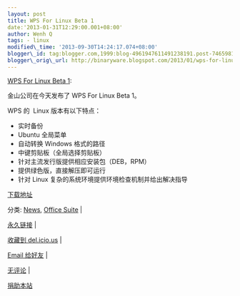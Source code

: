```yaml
--- 
layout: post 
title: WPS For Linux Beta 1 
date:'2013-01-31T12:29:00.001+08:00' 
author: Wenh Q
tags: - linux
modified\_time: '2013-09-30T14:24:17.074+08:00' 
blogger\_id: tag:blogger.com,1999:blog-4961947611491238191.post-7465981305229442558
blogger\_orig\_url: http://binaryware.blogspot.com/2013/01/wps-for-linux-beta-1.html
---
```

[WPS For Linux Beta
1](http://linuxtoy.org/archives/wps-for-linux-beta-1.html):

金山公司在今天发布了 WPS For Linux Beta 1。



WPS 的  Linux 版本有以下特点：




-   实时备份
-   Ubuntu 全局菜单
-   自动转换 Windows 格式的路径
-   中键剪贴板（全局选择剪贴板）
-   针对主流发行版提供相应安装包（DEB，RPM）
-   提供绿色版，直接解压即可运行
-   针对 Linux 复杂的系统环境提供环境检查机制并给出解决指导

[下载地址](http://community.wps.cn/download/)

分类:
[News](http://linuxtoy.org/category/news "View all posts in News"),
[Office
Suite](http://linuxtoy.org/category/apps/office-suite "View all posts in Office Suite")
|

[永久链接](http://linuxtoy.org/archives/wps-for-linux-beta-1.html) |

[收藏到
del.icio.us](http://delicious.com/save?url=http://linuxtoy.org/archives/wps-for-linux-beta-1.html&title=WPS%20For%20Linux%20Beta%201)
|

[Email
给好友](mailto:?Subject=Check+This+Out&body=I+think+you'll+like+this:+http://linuxtoy.org/archives/wps-for-linux-beta-1.html)
|

[无评论](http://linuxtoy.org/archives/wps-for-linux-beta-1.html#comments)
|

[捐助本站](http://linuxtoy.org/faq/donate)
